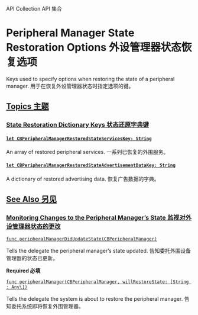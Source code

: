 API Collection API 集合

# Peripheral Manager State Restoration Options 外设管理器状态恢复选项

Keys used to specify options when restoring the state of a peripheral manager.
用于在恢复外设管理器状态时指定选项的键。



## [Topics 主题](https://developer.apple.com/documentation/corebluetooth/peripheral-manager-state-restoration-options#topics)

### [State Restoration Dictionary Keys 状态还原字典键](https://developer.apple.com/documentation/corebluetooth/peripheral-manager-state-restoration-options#State-Restoration-Dictionary-Keys)

#### [`let CBPeripheralManagerRestoredStateServicesKey: String`](https://developer.apple.com/documentation/corebluetooth/cbperipheralmanagerrestoredstateserviceskey)

An array of restored peripheral services.
一系列已恢复的外围服务。



#### [`let CBPeripheralManagerRestoredStateAdvertisementDataKey: String`](https://developer.apple.com/documentation/corebluetooth/cbperipheralmanagerrestoredstateadvertisementdatakey)

A dictionary of restored advertising data.
恢复广告数据的字典。



## [See Also 另见](https://developer.apple.com/documentation/corebluetooth/peripheral-manager-state-restoration-options#see-also)

### [Monitoring Changes to the Peripheral Manager’s State 监视对外设管理器状态的更改](https://developer.apple.com/documentation/corebluetooth/peripheral-manager-state-restoration-options#Monitoring-Changes-to-the-Peripheral-Managers-State)

[`func peripheralManagerDidUpdateState(CBPeripheralManager)`](https://developer.apple.com/documentation/corebluetooth/cbperipheralmanagerdelegate/peripheralmanagerdidupdatestate(_:))

Tells the delegate the peripheral manager’s state updated.
告知委托外围设备管理器的状态已更新。

**Required 必填**

[`func peripheralManager(CBPeripheralManager, willRestoreState: [String : Any\])`](https://developer.apple.com/documentation/corebluetooth/cbperipheralmanagerdelegate/peripheralmanager(_:willrestorestate:))

Tells the delegate the system is about to restore the peripheral manager.
告知委托系统即将恢复外围管理器。
